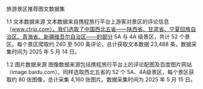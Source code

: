 旅游景区推荐图文数据集

1.1 文本数据来源
文本数据来自携程旅行平台上游客对景区的评论信息（www.ctrip.com）。我们选取了中国西北五省——陕西省、甘肃省、宁夏回族自治区、青海省、新疆维吾尔自治区——的部分 5A 与 4A 级景区，共计 52 个景区。每个景区爬取约 240 至 500 条评论，总计获取文本数据 23,488 条，数据采集时间为 2025 年 5 月 14 日。

1.2 图片数据来源
图像数据来源包括携程旅行平台上的评论配图及百度图片网站（image.baidu.com）。同样选取西北五省的 52 个 5A、4A级景区，每个景区获取约 80 张图像，总计采集 4,160 张图片。数据采集时间为 2025 年 5 月 15 日。
